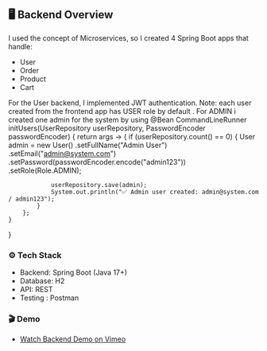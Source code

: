 ## 🖥️ Backend Overview

I used the concept of Microservices, so I created 4 Spring Boot apps that handle:

- User
- Order
- Product
- Cart

For the User backend, I implemented JWT authentication.
Note:
each user created from the frontend app has USER role by default . For ADMIN i created one admin 
for the system by using 
@Bean
    CommandLineRunner initUsers(UserRepository userRepository, PasswordEncoder passwordEncoder) {
        return args -> {
            if (userRepository.count() == 0) {
                User admin = new User()
                        .setFullName("Admin User")
                        .setEmail("admin@system.com")
                        .setPassword(passwordEncoder.encode("admin123"))
                        .setRole(Role.ADMIN);

                userRepository.save(admin);
                System.out.println("✅ Admin user created: admin@system.com / admin123");
            }
        };
    }
}

### ⚙️ Tech Stack
- Backend: Spring Boot (Java 17+)
- Database: H2
- API: REST
- Testing : Postman

### 🎬 Demo
- [Watch Backend Demo on Vimeo](https://vimeo.com/1114177029)
